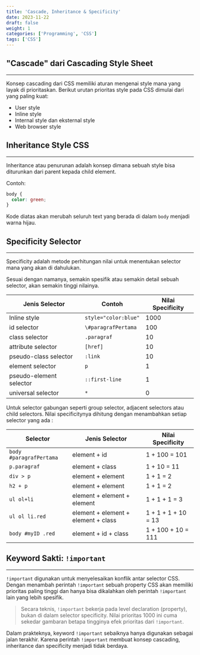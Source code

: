 ```yaml
---
title: 'Cascade, Inheritance & Specificity'
date: 2023-11-22
draft: false
weight: 1
categories: ['Programming', 'CSS']
tags: ['CSS']
---
```


## "Cascade" dari Cascading Style Sheet

---

Konsep cascading dari CSS memiliki aturan mengenai style mana yang layak di prioritaskan. Berikut urutan prioritas style pada CSS dimulai dari yang paling kuat:

- User style
- Inline style
- Internal style dan eksternal style
- Web browser style

## Inheritance Style CSS

---

Inheritance atau penurunan adalah konsep dimana sebuah style bisa diturunkan dari parent kepada child element.

Contoh:

```css
body {
  color: green;
}
```

Kode diatas akan merubah seluruh text yang berada di dalam `body` menjadi warna hijau.

## Specificity Selector

---

Specificity adalah metode perhitungan nilai untuk menentukan selector mana yang akan di dahulukan.

Sesuai dengan namanya, semakin spesifik atau semakin detail sebuah selector, akan semakin tinggi nilainya.

| **Jenis Selector**      | **Contoh**           | **Nilai Specificity** |
| ----------------------- | -------------------- | --------------------- |
| Inline style            | `style="color:blue"` | 1000                  |
| id selector             | `\#paragrafPertama`  | 100                   |
| class selector          | `.paragraf`          | 10                    |
| attribute selector      | `[href]`             | 10                    |
| pseudo-class selector   | `:link`              | 10                    |
| element selector        | `p`                  | 1                     |
| pseudo-element selector | `::first-line`       | 1                     |
| universal selector      | `*`                  | 0                     |

Untuk selector gabungan seperti group selector, adjacent selectors atau child selectors. Nilai specificitynya dihitung dengan menambahkan setiap selector yang ada :

| **Selector**            | **Jenis Selector**                  | **Nilai Specificity** |
| ----------------------- | ----------------------------------- | --------------------- |
| `body #paragrafPertama` | element + id                        | 1 + 100 = 101         |
| `p.paragraf`            | element + class                     | 1 + 10 = 11           |
| `div > p`               | element + element                   | 1 + 1 = 2             |
| `h2 + p`                | element + element                   | 1 + 1 = 2             |
| `ul ol+li`              | element + element + element         | 1 + 1 + 1 = 3         |
| `ul ol li.red`          | element + element + element + class | 1 + 1 + 1 + 10 = 13   |
| `body #myID .red`       | element + id + class                | 1 + 100 + 10 = 111    |

## Keyword Sakti: `!important`

---

`!important` digunakan untuk menyelesaikan konflik antar selector CSS. Dengan menambah perintah `!important` sebuah property CSS akan memiliki prioritas paling tinggi dan hanya bisa dikalahkan oleh perintah `!important` lain yang lebih spesifik.

> Secara teknis, `!important` bekerja pada level declaration (property), bukan di dalam selector specificity. Nilai prioritas 1000 ini cuma sekedar gambaran betapa tingginya efek prioritas dari `!important`.

Dalam prakteknya, keyword `!important` sebaiknya hanya digunakan sebagai jalan terakhir. Karena perintah `!important` membuat konsep cascading, inheritance dan specificity menjadi tidak berdaya.
